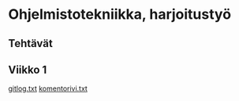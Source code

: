 # Ohjelmistotekniikka, harjoitustyö

## Tehtävät

## Viikko 1

[gitlog.txt](https://github.com/matiasnisula/ot-harjoitustyo/blob/master/laskarit/viikko1/gitlog.txt)
[komentorivi.txt](https://github.com/matiasnisula/ot-harjoitustyo/blob/master/laskarit/viikko1/komentorivi.txt)
